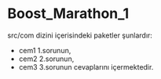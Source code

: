 # Boost_Marathon_1

src/com dizini içerisindeki paketler şunlardır:
* cem1 1.sorunun, 
* cem2 2.sorunun,
* cem3 3.sorunun cevaplarını içermektedir.
